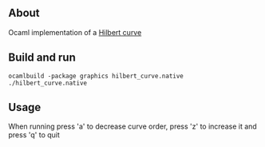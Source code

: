 ## About
Ocaml implementation of a [Hilbert curve](https://en.wikipedia.org/wiki/Hilbert_curve)

## Build and run
```
ocamlbuild -package graphics hilbert_curve.native
./hilbert_curve.native
```

## Usage

When running press 'a' to decrease curve order, press 'z' to increase it and press 'q' to quit

